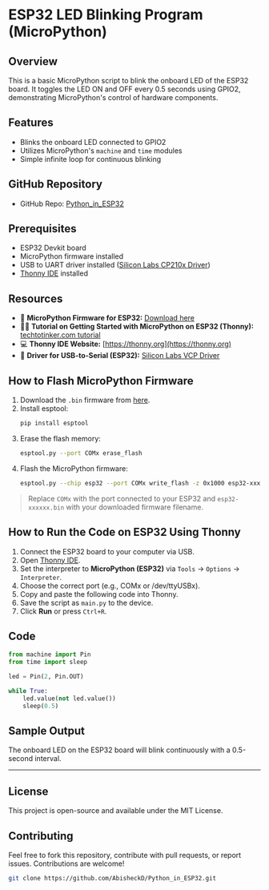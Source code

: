 # ESP32 LED Blinking Program (MicroPython)

## Overview

This is a basic MicroPython script to blink the onboard LED of the ESP32 board. It toggles the LED ON and OFF every 0.5 seconds using GPIO2, demonstrating MicroPython's control of hardware components.

## Features

- Blinks the onboard LED connected to GPIO2  
- Utilizes MicroPython's `machine` and `time` modules  
- Simple infinite loop for continuous blinking  

## GitHub Repository

- GitHub Repo: [Python_in_ESP32](https://github.com/AbisheckD/Python_in_ESP32/tree/main)

## Prerequisites

- ESP32 Devkit board  
- MicroPython firmware installed  
- USB to UART driver installed ([Silicon Labs CP210x Driver](https://www.silabs.com/developer-tools/usb-to-uart-bridge-vcp-drivers))  
- [Thonny IDE](https://thonny.org/) installed  

## Resources

- 📘 **MicroPython Firmware for ESP32:** [Download here](https://micropython.org/download/ESP32_GENERIC/)  
- 🧑‍🏫 **Tutorial on Getting Started with MicroPython on ESP32 (Thonny):** [techtotinker.com tutorial](https://techtotinker.com/2020/09/05/000-esp32-micropython-how-to-get-started-with-micropython/)  
- 💻 **Thonny IDE Website:** [https://thonny.org](https://thonny.org)  
- 🔌 **Driver for USB-to-Serial (ESP32):** [Silicon Labs VCP Driver](https://www.silabs.com/developer-tools/usb-to-uart-bridge-vcp-drivers)

## How to Flash MicroPython Firmware

1. Download the `.bin` firmware from [here](https://micropython.org/download/ESP32_GENERIC/).
2. Install esptool:
   ```bash
   pip install esptool
   ```
3. Erase the flash memory:
   ```bash
   esptool.py --port COMx erase_flash
   ```
4. Flash the MicroPython firmware:
   ```bash
   esptool.py --chip esp32 --port COMx write_flash -z 0x1000 esp32-xxxxxx.bin
   ```

> Replace `COMx` with the port connected to your ESP32 and `esp32-xxxxxx.bin` with your downloaded firmware filename.

## How to Run the Code on ESP32 Using Thonny

1. Connect the ESP32 board to your computer via USB.
2. Open [Thonny IDE](https://thonny.org).
3. Set the interpreter to **MicroPython (ESP32)** via `Tools` → `Options` → `Interpreter`.
4. Choose the correct port (e.g., COMx or /dev/ttyUSBx).
5. Copy and paste the following code into Thonny.
6. Save the script as `main.py` to the device.
7. Click **Run** or press `Ctrl+R`.

## Code

```python
from machine import Pin
from time import sleep

led = Pin(2, Pin.OUT)

while True:
    led.value(not led.value())
    sleep(0.5)
```

## Sample Output

The onboard LED on the ESP32 board will blink continuously with a 0.5-second interval.

---

## License

This project is open-source and available under the MIT License.

## Contributing

Feel free to fork this repository, contribute with pull requests, or report issues. Contributions are welcome!

```bash
git clone https://github.com/AbisheckD/Python_in_ESP32.git
```
